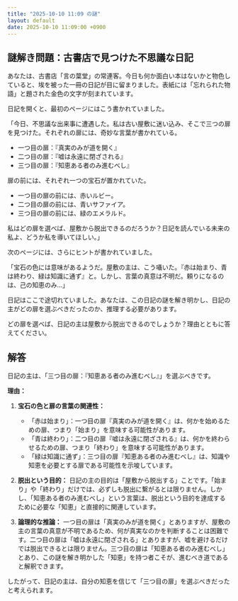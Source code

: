 ```yaml
---
title: "2025-10-10 11:09 の謎"
layout: default
date: 2025-10-10 11:09:00 +0900
---
```

## 謎解き問題：古書店で見つけた不思議な日記

あなたは、古書店「言の葉堂」の常連客。今日も何か面白い本はないかと物色していると、埃を被った一冊の日記が目に留まりました。表紙には「忘れられた物語」と題された金色の文字が刻まれています。

日記を開くと、最初のページにはこう書かれていました。

「今日、不思議な出来事に遭遇した。私は古い屋敷に迷い込み、そこで三つの扉を見つけた。それぞれの扉には、奇妙な言葉が書かれている。

*   一つ目の扉：『真実のみが道を開く』
*   二つ目の扉：『嘘は永遠に閉ざされる』
*   三つ目の扉：『知恵ある者のみ進むべし』

扉の前には、それぞれ一つの宝石が置かれていた。

*   一つ目の扉の前には、赤いルビー。
*   二つ目の扉の前には、青いサファイア。
*   三つ目の扉の前には、緑のエメラルド。

私はどの扉を選べば、屋敷から脱出できるのだろうか？日記を読んでいる未来の私よ、どうか私を導いてほしい。」

次のページには、さらにヒントが書かれていました。

「宝石の色には意味があるようだ。屋敷の主は、こう囁いた。『赤は始まり、青は終わり、緑は知識に通ず』と。しかし、言葉の真意は不明だ。頼りになるのは、己の知恵のみ…」

日記はここで途切れていました。あなたは、この日記の謎を解き明かし、日記の主がどの扉を選ぶべきだったのか、推理する必要があります。

どの扉を選べば、日記の主は屋敷から脱出できるのでしょうか？理由とともに答えてください。

## 解答

日記の主は、「三つ目の扉：『知恵ある者のみ進むべし』」を選ぶべきです。

**理由：**

1.  **宝石の色と扉の言葉の関連性：**
    *   「赤は始まり」：一つ目の扉『真実のみが道を開く』は、何かを始めるための扉、つまり「始まり」を意味する可能性があります。
    *   「青は終わり」：二つ目の扉『嘘は永遠に閉ざされる』は、何かを終わらせるための扉、つまり「終わり」を意味する可能性があります。
    *   「緑は知識に通ず」：三つ目の扉『知恵ある者のみ進むべし』は、知識や知恵を必要とする扉である可能性を示唆しています。

2.  **脱出という目的：**
    日記の主の目的は「屋敷から脱出する」ことです。「始まり」や「終わり」だけでは、必ずしも脱出に繋がるとは限りません。しかし、「知恵ある者のみ進むべし」という言葉は、脱出という目的を達成するために必要な「知恵」と直接的に関連しています。

3.  **論理的な推論：**
    一つ目の扉は「真実のみが道を開く」とありますが、屋敷の主の言葉の真意が不明であるため、何が真実なのかを判断することは困難です。二つ目の扉は「嘘は永遠に閉ざされる」とありますが、嘘を避けるだけでは脱出できるとは限りません。三つ目の扉は「知恵ある者のみ進むべし」とあり、この謎を解き明かした「知恵」を持つ者こそが、進むべき道であると解釈できます。

したがって、日記の主は、自分の知恵を信じて「三つ目の扉」を選ぶべきだったと考えられます。
